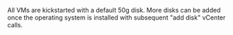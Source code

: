All VMs are kickstarted with a default 50g disk. More disks can be added once the operating system is installed with subsequent "add disk" vCenter calls.

